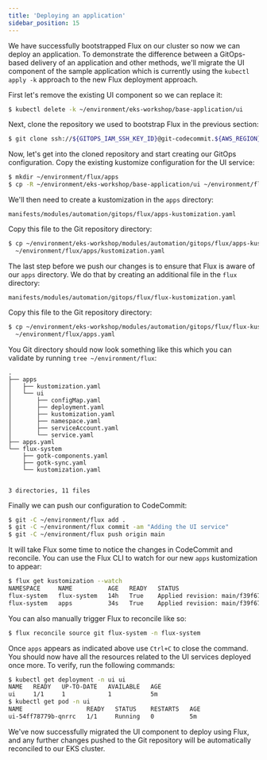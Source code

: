 ```yaml
---
title: 'Deploying an application'
sidebar_position: 15
---
```


We have successfully bootstrapped Flux on our cluster so now we can deploy an application. To demonstrate the difference between a GitOps-based delivery of an application and other methods, we'll migrate the UI component of the sample application which is currently using the `kubectl apply -k` approach to the new Flux deployment approach.

First let's remove the existing UI component so we can replace it:

```bash
$ kubectl delete -k ~/environment/eks-workshop/base-application/ui
```

Next, clone the repository we used to bootstrap Flux in the previous section:

```bash
$ git clone ssh://${GITOPS_IAM_SSH_KEY_ID}@git-codecommit.${AWS_REGION}.amazonaws.com/v1/repos/${EKS_CLUSTER_NAME}-gitops ~/environment/flux
```

Now, let's get into the cloned repository and start creating our GitOps configuration. Copy the existing kustomize configuration for the UI service:

```bash
$ mkdir ~/environment/flux/apps
$ cp -R ~/environment/eks-workshop/base-application/ui ~/environment/flux/apps
```

We'll then need to create a kustomization in the `apps` directory:

```file
manifests/modules/automation/gitops/flux/apps-kustomization.yaml
```

Copy this file to the Git repository directory:

```bash
$ cp ~/environment/eks-workshop/modules/automation/gitops/flux/apps-kustomization.yaml \
  ~/environment/flux/apps/kustomization.yaml
```

The last step before we push our changes is to ensure that Flux is aware of our `apps` directory. We do that by creating an additional file in the `flux` directory:

```file
manifests/modules/automation/gitops/flux/flux-kustomization.yaml
```

Copy this file to the Git repository directory:

```bash
$ cp ~/environment/eks-workshop/modules/automation/gitops/flux/flux-kustomization.yaml \
  ~/environment/flux/apps.yaml
```

You Git directory should now look something like this which you can validate by running `tree ~/environment/flux`:

```
.
├── apps
│   ├── kustomization.yaml
│   └── ui
│       ├── configMap.yaml
│       ├── deployment.yaml
│       ├── kustomization.yaml
│       ├── namespace.yaml
│       ├── serviceAccount.yaml
│       └── service.yaml
├── apps.yaml
└── flux-system
    ├── gotk-components.yaml
    ├── gotk-sync.yaml
    └── kustomization.yaml


3 directories, 11 files
```

Finally we can push our configuration to CodeCommit:

```bash
$ git -C ~/environment/flux add .
$ git -C ~/environment/flux commit -am "Adding the UI service"
$ git -C ~/environment/flux push origin main
```

It will take Flux some time to notice the changes in CodeCommit and reconcile. You can use the Flux CLI to watch for our new `apps` kustomization to appear:

```bash test=false
$ flux get kustomization --watch
NAMESPACE     NAME          AGE   READY   STATUS
flux-system   flux-system   14h   True    Applied revision: main/f39f67e6fb870eed5997c65a58c35f8a58515969
flux-system   apps          34s   True    Applied revision: main/f39f67e6fb870eed5997c65a58c35f8a58515969
```

You can also manually trigger Flux to reconcile like so:

```bash wait=30 hook=flux-deployment
$ flux reconcile source git flux-system -n flux-system
```

Once `apps` appears as indicated above use `Ctrl+C` to close the command. You should now have all the resources related to the UI services deployed once more. To verify, run the following commands:

```bash
$ kubectl get deployment -n ui ui
NAME   READY   UP-TO-DATE   AVAILABLE   AGE
ui     1/1     1            1           5m
$ kubectl get pod -n ui
NAME                  READY   STATUS    RESTARTS   AGE
ui-54ff78779b-qnrrc   1/1     Running   0          5m
```

We've now successfully migrated the UI component to deploy using Flux, and any further changes pushed to the Git repository will be automatically reconciled to our EKS cluster.
